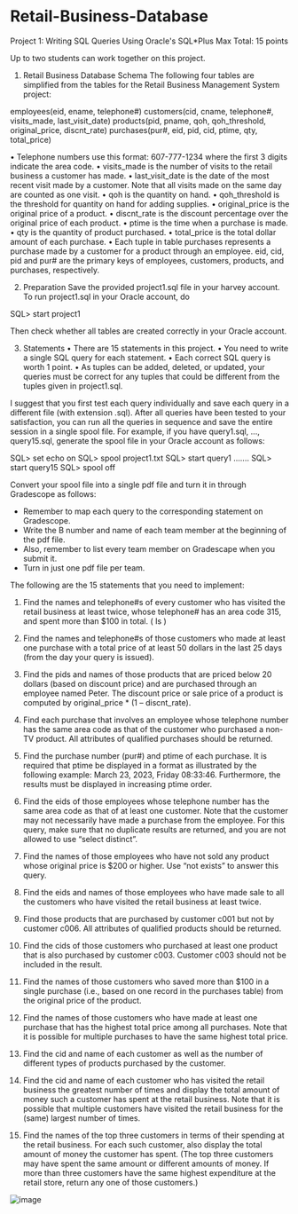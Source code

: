 # Retail-Business-Database

Project 1: Writing SQL Queries Using Oracle's SQL*Plus
Max Total: 15 points

Up to two students can work together on this project.

1.	Retail Business Database Schema
The following four tables are simplified from the tables for the Retail Business Management System project:

employees(eid, ename, telephone#)
customers(cid, cname, telephone#, visits_made, last_visit_date)
products(pid, pname, qoh, qoh_threshold, original_price, discnt_rate)
purchases(pur#, eid, pid, cid, ptime, qty, total_price)

•	Telephone numbers use this format: 607-777-1234 where the first 3 digits indicate the area code.
•	visits_made is the number of visits to the retail business a customer has made. 
•	last_visit_date is the date of the most recent visit made by a customer. Note that all visits made on the same day are counted as one visit. 
•	qoh is the quantity on hand.
•	qoh_threshold is the threshold for quantity on hand for adding supplies. 
•	original_price is the original price of a product. 
•	discnt_rate is the discount percentage over the original price of each product. 
•	ptime is the time when a purchase is made. 
•	qty is the quantity of product purchased.
•	total_price is the total dollar amount of each purchase. 
•	Each tuple in table purchases represents a purchase made by a customer for a product through an employee. eid, cid, pid and pur# are the primary keys of employees, customers, products, and purchases, respectively. 

2.	Preparation 
Save the provided project1.sql file in your harvey account. To run project1.sql in your Oracle account, do

SQL> start project1

Then check whether all tables are created correctly in your Oracle account.


3.	Statements
•	There are 15 statements in this project. 
•	You need to write a single SQL query for each statement. 
•	Each correct SQL query is worth 1 point. 
•	As tuples can be added, deleted, or updated, your queries must be correct for any tuples that could be different from the tuples given in project1.sql. 

I suggest that you first test each query individually and save each query in a different file (with extension .sql). After all queries have been tested to your satisfaction, you can run all the queries in sequence and save the entire session in a single spool file. For example, if you have query1.sql, ..., query15.sql, generate the spool file in your Oracle account as follows:

   SQL> set echo on
   SQL> spool project1.txt
   SQL> start query1
   .......
   SQL> start query15
   SQL> spool off

Convert your spool file into a single pdf file and turn it in through Gradescope as follows:
-	Remember to map each query to the corresponding statement on Gradescope. 
-	Write the B number and name of each team member at the beginning of the pdf file. 
-	Also, remember to list every team member on Gradescape when you submit it. 
-	Turn in just one pdf file per team.

The following are the 15 statements that you need to implement:

1.	Find the names and telephone#s of every customer who has visited the retail business at least twice, whose telephone# has an area code 315, and spent more than $100 in total. ( Is )

2.	Find the names and telephone#s of those customers who made at least one purchase with a total price of at least 50 dollars in the last 25 days (from the day your query is issued). 

3.	Find the pids and names of those products that are priced below 20 dollars (based on discount price) and are purchased through an employee named Peter. The discount price or sale price of a product is computed by original_price * (1 – discnt_rate).

4.	Find each purchase that involves an employee whose telephone number has the same area code as that of the customer who purchased a non-TV product. All attributes of qualified purchases should be returned.

5.	Find the purchase number (pur#) and ptime of each purchase. It is required that ptime be displayed in a format as illustrated by the following example: March 23, 2023, Friday 08:33:46. Furthermore, the results must be displayed in increasing ptime order.

6.	Find the eids of those employees whose telephone number has the same area code as that of at least one customer. Note that the customer may not necessarily have made a purchase from the employee. For this query, make sure that no duplicate results are returned, and you are not allowed to use “select distinct”. 

7.	Find the names of those employees who have not sold any product whose original price is $200 or higher. Use “not exists” to answer this query.

8.	Find the eids and names of those employees who have made sale to all the customers who have visited the retail business at least twice.

9.	Find those products that are purchased by customer c001 but not by customer c006. All attributes of qualified products should be returned.

10.	Find the cids of those customers who purchased at least one product that is also purchased by customer c003. Customer c003 should not be included in the result.

11.	Find the names of those customers who saved more than $100 in a single purchase (i.e., based on one record in the purchases table) from the original price of the product.

12.	Find the names of those customers who have made at least one purchase that has the highest total price among all purchases. Note that it is possible for multiple purchases to have the same highest total price.


13.	Find the cid and name of each customer as well as the number of different types of products purchased by the customer. 

14.	Find the cid and name of each customer who has visited the retail business the greatest number of times and display the total amount of money such a customer has spent at the retail business. Note that it is possible that multiple customers have visited the retail business for the (same) largest number of times.

15.	Find the names of the top three customers in terms of their spending at the retail business. For each such customer, also display the total amount of money the customer has spent. (The top three customers may have spent the same amount or different amounts of money. If more than three customers have the same highest expenditure at the retail store, return any one of those customers.)


![image](https://github.com/emerya2002/Retail-Business-Database/assets/95879915/61f915ed-05e8-4d50-b30b-c3dc892a9d59)
